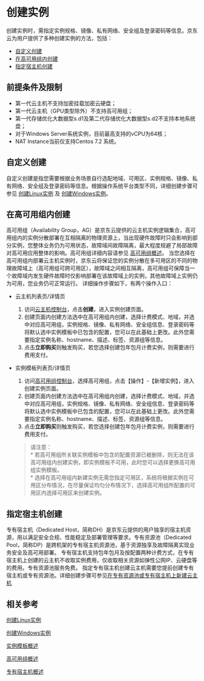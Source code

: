 # 创建实例

创建实例时，需指定实例规格、镜像、私有网络、安全组及登录密码等信息。京东云为用户提供了多种创建实例的方法，包括：

* [自定义创建](Create-Instance#user-content-1)
* [在高可用组内创建](Create-Instance#user-content-2)
* [指定宿主机创建](Create-Instance#user-content-3)

<div id="user-content-1"></div>

## 前提条件及限制

* 第一代云主机不支持加密挂载加密云硬盘；
* 第一代云主机（GPU类型除外）不支持高可用组；
* 第一代存储优化大数据型s.d1及第二代存储优化大数据型s.d2不支持本地系统盘；
* 对于Windows Server系统实例，目前最高支持的vCPU为64核；
* NAT Instance当前仅支持Centos 7.2 系统。

## 自定义创建
自定义创建是指您需要根据业务场景自行选配地域、可用区、实例规格、镜像、私有网络、安全组及登录密码等信息。根据操作系统平台类型不同，详细创建步骤可参见  [创建Linux实例](http://docs.jdcloud.com/cn/virtual-machines/create-linux-instance) 及 [创建Windows实例](http://docs.jdcloud.com/cn/virtual-machines/create-windows-instance)。

## 在高可用组内创建
高可用组（Availability Group，AG）是京东云提供的云主机实例逻辑集合，高可用组内的实例分散部署在互相隔离的物理资源上，当出现硬件故障时只会影响到部分实例，您整体业务仍为可用状态，故障域间故障隔离，最大程度规避了局部故障对高可用应用整体的影响。高可用组详细内容请参见 [高可用组概述](http://docs.jdcloud.com/cn/availability-group/product-overview)。
当您选择在高可用组内部署云主机实例时，京东云将保证您的实例分散在多可用区的不同的物理故障域上（高可用组可跨可用区），故障域之间相互隔离，高可用组可保障当一个故障域内发生硬件故障时仅影响部署在该故障域上的实例，其他故障域上实例仍为可用，您业务仍可正常运行。
详细操作步骤如下，有两个操作入口：

* 云主机列表页/详情页

	1. 访问[云主机控制台](https://cns-console.jdcloud.com/host/compute/list)，点击**创建**，进入实例创建页面。
	2. 创建页面内创建方法选中在高可用组内创建，选择计费模式、地域，并选中对应高可用组，实例规格、镜像、私有网络、安全组信息、登录密码等将默认选中实例模板中已包含的配置，您可以在此基础上更改。此外您需要指定实例名称、hostname、描述、标签、资源组等信息。
	3. 点击**立即购买**则触发购买，若您选择创建包年包月计费实例，则需要进行费用支付。

* 实例模板列表页/详情页

	1. 访问[高可用组控制台](https://cns-console.jdcloud.com/host/availabilitygroup/list)，选择高可用组，点击【操作】-【新增实例】，进入创建实例页面。
	2. 创建页面内创建方法选中在高可用组内创建，选择计费模式、地域，并选中对应高可用组，实例规格、镜像、私有网络、安全组信息、登录密码等将默认选中实例模板中已包含的配置，您可以在此基础上更改。此外您需要指定实例名称、hostname、描述、标签、资源组等信息。
	3. 点击**立即购买**则触发购买，若您选择创建包年包月计费实例，则需要进行费用支付。
		
	> 请注意：<br>* 若高可用组所关联实例模板中包含的配置资源已被删除，则无法在该高可用组内创建实例，即实例模板不可用，此时您可以选择更换高可用组实例模板。<br>* 选择在高可用组内新建实例无需您指定可用区，系统将根据实例在可用区分布情况，在尽量保证均匀分布情况下，选择高可用组所配置的可用区内选择可用区来创建实例。

## 指定宿主机创建
专有宿主机（Dedicated Host，简称DH）是京东云提供的用户独享的宿主机资源，用以满足安全合规、性能稳定及部署管理等要求。专有资源池（Dedicated Pool，简称DP）是跨机架的专有宿主机资源池，基于资源独享及故障隔离实现业务安全及高可用部署。
专有宿主机支持包年包月及按配置两种计费方式，在专有宿主机上创建的云主机不收取实例费用，仅收取相关资源如弹性公网IP、云硬盘等的费用。专有资源池服务免费。
指定专有宿主机创建云主机需要您提前创建专有宿主机或专有资源池。详细创建步骤可参见[在专有资源池或专有宿主机上新建云主机](https://docs.jdcloud.com/cn/dedicated-host/add-instance-in-dh-or-dp)

## 相关参考

[创建Linux实例](https://docs.jdcloud.com/cn/virtual-machines/create-linux-instance)

[创建Windows实例](http://docs.jdcloud.com/cn/virtual-machines/create-windows-instance)

[实例模板概述](http://docs.jdcloud.com/cn/virtual-machines/instance-template-overview)

[高可用组概述](http://docs.jdcloud.com/cn/availability-group/product-overview)

[专有宿主机概述](https://docs.jdcloud.com/cn/dedicated-host/product-overview)
